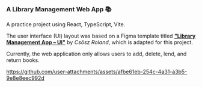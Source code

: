 ### A Library Management Web App 📚

A practice project using React, TypeScript, Vite.

The user interface (UI) layout was based on a Figma template titled [**"Library Management App – UI"**](https://www.figma.com/community/file/1121145214000676475) by *Csősz Roland*, which is adapted for this project.

Currently, the web application only allows users to add, delete, lend, and return books.

https://github.com/user-attachments/assets/afbe61eb-254c-4a31-a3b5-9e8e8eec992d

